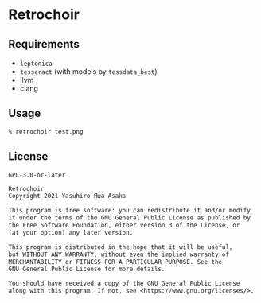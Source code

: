 # Retrochoir

## Requirements

* `leptonica`
* `tesseract` (with models by `tessdata_best`)
* llvm
* clang


## Usage

```zsh
% retrochoir test.png
```


## License

`GPL-3.0-or-later`

```txt
Retrochoir
Copyright 2021 Yasuhiro Яша Asaka

This program is free software: you can redistribute it and/or modify
it under the terms of the GNU General Public License as published by
the Free Software Foundation, either version 3 of the License, or
(at your option) any later version.

This program is distributed in the hope that it will be useful,
but WITHOUT ANY WARRANTY; without even the implied warranty of
MERCHANTABILITY or FITNESS FOR A PARTICULAR PURPOSE. See the
GNU General Public License for more details.

You should have received a copy of the GNU General Public License
along with this program. If not, see <https://www.gnu.org/licenses/>.
```
